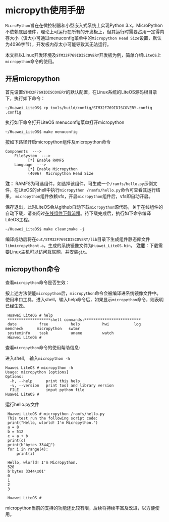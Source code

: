 # micropyth使用手册

  `MicroPython`旨在在微控制器和小型嵌入式系统上实现Python 3.x。MicroPython不依赖底层硬件，理论上可运行在所有的开发板上，但其运行时需要占用一定得内存大小（该大小可通过menuconfig菜单中的`Micropython Head Size`设置，默认为4096字节），开发板内存太小可能导致其无法运行。

  本文档以Linux开发环境及`STM32F769IDISCOVERY`开发板为例，简单介绍`LiteOS`上`micropython`命令的使用。

## 开启micropython

  首先设置`STM32F769IDISCOVERY`的默认配置，在Linux系统的LiteOS源码根目录下，执行如下命令：
  ```
  ~/Huawei_LiteOS$ cp tools/build/config/STM32F769IDISCOVERY.config .config
  ```
  执行如下命令打开LiteOS menuconfig菜单打开micropython
  ```
  ~/Huawei_LiteOS$ make menuconfig
  ```
  按如下路径开启micropython组件及micropython命令
  ```
  Components  --->
      FileSystem  --->
            [*] Enable RAMFS
      Language  --->
            [*] Enable Micropython
            (4096)  Micropython Head Size
  ```
  **注：** RAMFS为可选组件，如选择该组件，可生成一个`/ramfs/hello.py`示例文件，在LiteOS的shell中执行`micropython /ramfs/hello.py`命令可查看其运行结果，
  `micropython`组件依赖vfs，开启`micropython`组件后，vfs即自动开启。

  保存退出，此时LiteOS会从github自动下载`micropython`源代码，关于在线组件的自动下载，请查阅过<a href="https://gitee.com/LiteOS/LiteOS_Components#在线组件下载流程" target="_blank">在线组件下载流程</a>。待下载完成后，执行如下命令编译LiteOS工程。
  ```
  ~/Huawei_LiteOS$ make clean;make -j
  ```
  编译成功后将在`out/STM32F769IDISCOVERY/lib`目录下生成组件静态库文件`libmicropythont.a`，生成的系统镜像文件为`Huawei_LiteOS.bin`。
  **注意**：下载需要Linux主机可以访问互联网，并安装`git`。

## micropython命令
   查看`micropython`命令是否生效：

   按上述方法使能`micropython`后，`micropython`命令会被编译进系统镜像文件中。使用串口工具，进入shell，输入help命令后，如果显示`micropython`命令，则表明已经生效。
  ```
   Huawei LiteOS # help
   *******************shell commands:*************************
   date          free          help          hwi           log           memcheck      micropython   swtmr         
   systeminfo    task          uname         watch      
   Huawei LiteOS # 
  ```

  查看`micropython`命令的使用帮助信息:

   进入shell， 输入`micropython -h`
   ```
   Huawei LiteOS # micropython -h
   Usage: micropython [options]
   Options:
     -h, --help      print this help
     -v, --version   print tool and library version
     FILE            input python file
   Huawei LiteOS # 
   ```

  运行hello.py文件
  ```
   Huawei LiteOS # micropython /ramfs/hello.py
   This test run the following script code: 
   print("Hello, wlorld! I'm Micropython.")
   a = 8
   b = 512
   c = a + b
   print(c)
   print(b"bytes 3344")
   for i in range(4):
       print(i)

   Hello, wlorld! I'm Micropython.
   520
   b'bytes 3344\x01'
   0
   1
   2
   3

   Huawei LiteOS #
  ```
  micropython当前的支持的功能还比较有限，后续将持续丰富及改进，以方便使用。

